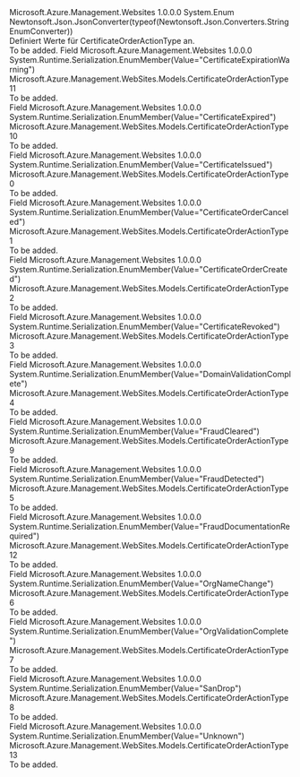 <Type Name="CertificateOrderActionType" FullName="Microsoft.Azure.Management.WebSites.Models.CertificateOrderActionType">
  <TypeSignature Language="C#" Value="public enum CertificateOrderActionType" />
  <TypeSignature Language="ILAsm" Value=".class public auto ansi sealed CertificateOrderActionType extends System.Enum" />
  <TypeSignature Language="DocId" Value="T:Microsoft.Azure.Management.WebSites.Models.CertificateOrderActionType" />
  <TypeSignature Language="VB.NET" Value="Public Enum CertificateOrderActionType" />
  <TypeSignature Language="F#" Value="type CertificateOrderActionType = " />
  <AssemblyInfo>
    <AssemblyName>Microsoft.Azure.Management.Websites</AssemblyName>
    <AssemblyVersion>1.0.0.0</AssemblyVersion>
  </AssemblyInfo>
  <Base>
    <BaseTypeName>System.Enum</BaseTypeName>
  </Base>
  <Attributes>
    <Attribute>
      <AttributeName>Newtonsoft.Json.JsonConverter(typeof(Newtonsoft.Json.Converters.StringEnumConverter))</AttributeName>
    </Attribute>
  </Attributes>
  <Docs>
    <summary>
            Definiert Werte für CertificateOrderActionType an.
            </summary>
    <remarks>To be added.</remarks>
  </Docs>
  <Members>
    <Member MemberName="CertificateExpirationWarning">
      <MemberSignature Language="C#" Value="CertificateExpirationWarning" />
      <MemberSignature Language="ILAsm" Value=".field public static literal valuetype Microsoft.Azure.Management.WebSites.Models.CertificateOrderActionType CertificateExpirationWarning = int32(11)" />
      <MemberSignature Language="DocId" Value="F:Microsoft.Azure.Management.WebSites.Models.CertificateOrderActionType.CertificateExpirationWarning" />
      <MemberSignature Language="VB.NET" Value="CertificateExpirationWarning" />
      <MemberSignature Language="F#" Value="CertificateExpirationWarning = 11" Usage="Microsoft.Azure.Management.WebSites.Models.CertificateOrderActionType.CertificateExpirationWarning" />
      <MemberType>Field</MemberType>
      <AssemblyInfo>
        <AssemblyName>Microsoft.Azure.Management.Websites</AssemblyName>
        <AssemblyVersion>1.0.0.0</AssemblyVersion>
      </AssemblyInfo>
      <Attributes>
        <Attribute>
          <AttributeName>System.Runtime.Serialization.EnumMember(Value="CertificateExpirationWarning")</AttributeName>
        </Attribute>
      </Attributes>
      <ReturnValue>
        <ReturnType>Microsoft.Azure.Management.WebSites.Models.CertificateOrderActionType</ReturnType>
      </ReturnValue>
      <MemberValue>11</MemberValue>
      <Docs>
        <summary>To be added.</summary>
      </Docs>
    </Member>
    <Member MemberName="CertificateExpired">
      <MemberSignature Language="C#" Value="CertificateExpired" />
      <MemberSignature Language="ILAsm" Value=".field public static literal valuetype Microsoft.Azure.Management.WebSites.Models.CertificateOrderActionType CertificateExpired = int32(10)" />
      <MemberSignature Language="DocId" Value="F:Microsoft.Azure.Management.WebSites.Models.CertificateOrderActionType.CertificateExpired" />
      <MemberSignature Language="VB.NET" Value="CertificateExpired" />
      <MemberSignature Language="F#" Value="CertificateExpired = 10" Usage="Microsoft.Azure.Management.WebSites.Models.CertificateOrderActionType.CertificateExpired" />
      <MemberType>Field</MemberType>
      <AssemblyInfo>
        <AssemblyName>Microsoft.Azure.Management.Websites</AssemblyName>
        <AssemblyVersion>1.0.0.0</AssemblyVersion>
      </AssemblyInfo>
      <Attributes>
        <Attribute>
          <AttributeName>System.Runtime.Serialization.EnumMember(Value="CertificateExpired")</AttributeName>
        </Attribute>
      </Attributes>
      <ReturnValue>
        <ReturnType>Microsoft.Azure.Management.WebSites.Models.CertificateOrderActionType</ReturnType>
      </ReturnValue>
      <MemberValue>10</MemberValue>
      <Docs>
        <summary>To be added.</summary>
      </Docs>
    </Member>
    <Member MemberName="CertificateIssued">
      <MemberSignature Language="C#" Value="CertificateIssued" />
      <MemberSignature Language="ILAsm" Value=".field public static literal valuetype Microsoft.Azure.Management.WebSites.Models.CertificateOrderActionType CertificateIssued = int32(0)" />
      <MemberSignature Language="DocId" Value="F:Microsoft.Azure.Management.WebSites.Models.CertificateOrderActionType.CertificateIssued" />
      <MemberSignature Language="VB.NET" Value="CertificateIssued" />
      <MemberSignature Language="F#" Value="CertificateIssued = 0" Usage="Microsoft.Azure.Management.WebSites.Models.CertificateOrderActionType.CertificateIssued" />
      <MemberType>Field</MemberType>
      <AssemblyInfo>
        <AssemblyName>Microsoft.Azure.Management.Websites</AssemblyName>
        <AssemblyVersion>1.0.0.0</AssemblyVersion>
      </AssemblyInfo>
      <Attributes>
        <Attribute>
          <AttributeName>System.Runtime.Serialization.EnumMember(Value="CertificateIssued")</AttributeName>
        </Attribute>
      </Attributes>
      <ReturnValue>
        <ReturnType>Microsoft.Azure.Management.WebSites.Models.CertificateOrderActionType</ReturnType>
      </ReturnValue>
      <MemberValue>0</MemberValue>
      <Docs>
        <summary>To be added.</summary>
      </Docs>
    </Member>
    <Member MemberName="CertificateOrderCanceled">
      <MemberSignature Language="C#" Value="CertificateOrderCanceled" />
      <MemberSignature Language="ILAsm" Value=".field public static literal valuetype Microsoft.Azure.Management.WebSites.Models.CertificateOrderActionType CertificateOrderCanceled = int32(1)" />
      <MemberSignature Language="DocId" Value="F:Microsoft.Azure.Management.WebSites.Models.CertificateOrderActionType.CertificateOrderCanceled" />
      <MemberSignature Language="VB.NET" Value="CertificateOrderCanceled" />
      <MemberSignature Language="F#" Value="CertificateOrderCanceled = 1" Usage="Microsoft.Azure.Management.WebSites.Models.CertificateOrderActionType.CertificateOrderCanceled" />
      <MemberType>Field</MemberType>
      <AssemblyInfo>
        <AssemblyName>Microsoft.Azure.Management.Websites</AssemblyName>
        <AssemblyVersion>1.0.0.0</AssemblyVersion>
      </AssemblyInfo>
      <Attributes>
        <Attribute>
          <AttributeName>System.Runtime.Serialization.EnumMember(Value="CertificateOrderCanceled")</AttributeName>
        </Attribute>
      </Attributes>
      <ReturnValue>
        <ReturnType>Microsoft.Azure.Management.WebSites.Models.CertificateOrderActionType</ReturnType>
      </ReturnValue>
      <MemberValue>1</MemberValue>
      <Docs>
        <summary>To be added.</summary>
      </Docs>
    </Member>
    <Member MemberName="CertificateOrderCreated">
      <MemberSignature Language="C#" Value="CertificateOrderCreated" />
      <MemberSignature Language="ILAsm" Value=".field public static literal valuetype Microsoft.Azure.Management.WebSites.Models.CertificateOrderActionType CertificateOrderCreated = int32(2)" />
      <MemberSignature Language="DocId" Value="F:Microsoft.Azure.Management.WebSites.Models.CertificateOrderActionType.CertificateOrderCreated" />
      <MemberSignature Language="VB.NET" Value="CertificateOrderCreated" />
      <MemberSignature Language="F#" Value="CertificateOrderCreated = 2" Usage="Microsoft.Azure.Management.WebSites.Models.CertificateOrderActionType.CertificateOrderCreated" />
      <MemberType>Field</MemberType>
      <AssemblyInfo>
        <AssemblyName>Microsoft.Azure.Management.Websites</AssemblyName>
        <AssemblyVersion>1.0.0.0</AssemblyVersion>
      </AssemblyInfo>
      <Attributes>
        <Attribute>
          <AttributeName>System.Runtime.Serialization.EnumMember(Value="CertificateOrderCreated")</AttributeName>
        </Attribute>
      </Attributes>
      <ReturnValue>
        <ReturnType>Microsoft.Azure.Management.WebSites.Models.CertificateOrderActionType</ReturnType>
      </ReturnValue>
      <MemberValue>2</MemberValue>
      <Docs>
        <summary>To be added.</summary>
      </Docs>
    </Member>
    <Member MemberName="CertificateRevoked">
      <MemberSignature Language="C#" Value="CertificateRevoked" />
      <MemberSignature Language="ILAsm" Value=".field public static literal valuetype Microsoft.Azure.Management.WebSites.Models.CertificateOrderActionType CertificateRevoked = int32(3)" />
      <MemberSignature Language="DocId" Value="F:Microsoft.Azure.Management.WebSites.Models.CertificateOrderActionType.CertificateRevoked" />
      <MemberSignature Language="VB.NET" Value="CertificateRevoked" />
      <MemberSignature Language="F#" Value="CertificateRevoked = 3" Usage="Microsoft.Azure.Management.WebSites.Models.CertificateOrderActionType.CertificateRevoked" />
      <MemberType>Field</MemberType>
      <AssemblyInfo>
        <AssemblyName>Microsoft.Azure.Management.Websites</AssemblyName>
        <AssemblyVersion>1.0.0.0</AssemblyVersion>
      </AssemblyInfo>
      <Attributes>
        <Attribute>
          <AttributeName>System.Runtime.Serialization.EnumMember(Value="CertificateRevoked")</AttributeName>
        </Attribute>
      </Attributes>
      <ReturnValue>
        <ReturnType>Microsoft.Azure.Management.WebSites.Models.CertificateOrderActionType</ReturnType>
      </ReturnValue>
      <MemberValue>3</MemberValue>
      <Docs>
        <summary>To be added.</summary>
      </Docs>
    </Member>
    <Member MemberName="DomainValidationComplete">
      <MemberSignature Language="C#" Value="DomainValidationComplete" />
      <MemberSignature Language="ILAsm" Value=".field public static literal valuetype Microsoft.Azure.Management.WebSites.Models.CertificateOrderActionType DomainValidationComplete = int32(4)" />
      <MemberSignature Language="DocId" Value="F:Microsoft.Azure.Management.WebSites.Models.CertificateOrderActionType.DomainValidationComplete" />
      <MemberSignature Language="VB.NET" Value="DomainValidationComplete" />
      <MemberSignature Language="F#" Value="DomainValidationComplete = 4" Usage="Microsoft.Azure.Management.WebSites.Models.CertificateOrderActionType.DomainValidationComplete" />
      <MemberType>Field</MemberType>
      <AssemblyInfo>
        <AssemblyName>Microsoft.Azure.Management.Websites</AssemblyName>
        <AssemblyVersion>1.0.0.0</AssemblyVersion>
      </AssemblyInfo>
      <Attributes>
        <Attribute>
          <AttributeName>System.Runtime.Serialization.EnumMember(Value="DomainValidationComplete")</AttributeName>
        </Attribute>
      </Attributes>
      <ReturnValue>
        <ReturnType>Microsoft.Azure.Management.WebSites.Models.CertificateOrderActionType</ReturnType>
      </ReturnValue>
      <MemberValue>4</MemberValue>
      <Docs>
        <summary>To be added.</summary>
      </Docs>
    </Member>
    <Member MemberName="FraudCleared">
      <MemberSignature Language="C#" Value="FraudCleared" />
      <MemberSignature Language="ILAsm" Value=".field public static literal valuetype Microsoft.Azure.Management.WebSites.Models.CertificateOrderActionType FraudCleared = int32(9)" />
      <MemberSignature Language="DocId" Value="F:Microsoft.Azure.Management.WebSites.Models.CertificateOrderActionType.FraudCleared" />
      <MemberSignature Language="VB.NET" Value="FraudCleared" />
      <MemberSignature Language="F#" Value="FraudCleared = 9" Usage="Microsoft.Azure.Management.WebSites.Models.CertificateOrderActionType.FraudCleared" />
      <MemberType>Field</MemberType>
      <AssemblyInfo>
        <AssemblyName>Microsoft.Azure.Management.Websites</AssemblyName>
        <AssemblyVersion>1.0.0.0</AssemblyVersion>
      </AssemblyInfo>
      <Attributes>
        <Attribute>
          <AttributeName>System.Runtime.Serialization.EnumMember(Value="FraudCleared")</AttributeName>
        </Attribute>
      </Attributes>
      <ReturnValue>
        <ReturnType>Microsoft.Azure.Management.WebSites.Models.CertificateOrderActionType</ReturnType>
      </ReturnValue>
      <MemberValue>9</MemberValue>
      <Docs>
        <summary>To be added.</summary>
      </Docs>
    </Member>
    <Member MemberName="FraudDetected">
      <MemberSignature Language="C#" Value="FraudDetected" />
      <MemberSignature Language="ILAsm" Value=".field public static literal valuetype Microsoft.Azure.Management.WebSites.Models.CertificateOrderActionType FraudDetected = int32(5)" />
      <MemberSignature Language="DocId" Value="F:Microsoft.Azure.Management.WebSites.Models.CertificateOrderActionType.FraudDetected" />
      <MemberSignature Language="VB.NET" Value="FraudDetected" />
      <MemberSignature Language="F#" Value="FraudDetected = 5" Usage="Microsoft.Azure.Management.WebSites.Models.CertificateOrderActionType.FraudDetected" />
      <MemberType>Field</MemberType>
      <AssemblyInfo>
        <AssemblyName>Microsoft.Azure.Management.Websites</AssemblyName>
        <AssemblyVersion>1.0.0.0</AssemblyVersion>
      </AssemblyInfo>
      <Attributes>
        <Attribute>
          <AttributeName>System.Runtime.Serialization.EnumMember(Value="FraudDetected")</AttributeName>
        </Attribute>
      </Attributes>
      <ReturnValue>
        <ReturnType>Microsoft.Azure.Management.WebSites.Models.CertificateOrderActionType</ReturnType>
      </ReturnValue>
      <MemberValue>5</MemberValue>
      <Docs>
        <summary>To be added.</summary>
      </Docs>
    </Member>
    <Member MemberName="FraudDocumentationRequired">
      <MemberSignature Language="C#" Value="FraudDocumentationRequired" />
      <MemberSignature Language="ILAsm" Value=".field public static literal valuetype Microsoft.Azure.Management.WebSites.Models.CertificateOrderActionType FraudDocumentationRequired = int32(12)" />
      <MemberSignature Language="DocId" Value="F:Microsoft.Azure.Management.WebSites.Models.CertificateOrderActionType.FraudDocumentationRequired" />
      <MemberSignature Language="VB.NET" Value="FraudDocumentationRequired" />
      <MemberSignature Language="F#" Value="FraudDocumentationRequired = 12" Usage="Microsoft.Azure.Management.WebSites.Models.CertificateOrderActionType.FraudDocumentationRequired" />
      <MemberType>Field</MemberType>
      <AssemblyInfo>
        <AssemblyName>Microsoft.Azure.Management.Websites</AssemblyName>
        <AssemblyVersion>1.0.0.0</AssemblyVersion>
      </AssemblyInfo>
      <Attributes>
        <Attribute>
          <AttributeName>System.Runtime.Serialization.EnumMember(Value="FraudDocumentationRequired")</AttributeName>
        </Attribute>
      </Attributes>
      <ReturnValue>
        <ReturnType>Microsoft.Azure.Management.WebSites.Models.CertificateOrderActionType</ReturnType>
      </ReturnValue>
      <MemberValue>12</MemberValue>
      <Docs>
        <summary>To be added.</summary>
      </Docs>
    </Member>
    <Member MemberName="OrgNameChange">
      <MemberSignature Language="C#" Value="OrgNameChange" />
      <MemberSignature Language="ILAsm" Value=".field public static literal valuetype Microsoft.Azure.Management.WebSites.Models.CertificateOrderActionType OrgNameChange = int32(6)" />
      <MemberSignature Language="DocId" Value="F:Microsoft.Azure.Management.WebSites.Models.CertificateOrderActionType.OrgNameChange" />
      <MemberSignature Language="VB.NET" Value="OrgNameChange" />
      <MemberSignature Language="F#" Value="OrgNameChange = 6" Usage="Microsoft.Azure.Management.WebSites.Models.CertificateOrderActionType.OrgNameChange" />
      <MemberType>Field</MemberType>
      <AssemblyInfo>
        <AssemblyName>Microsoft.Azure.Management.Websites</AssemblyName>
        <AssemblyVersion>1.0.0.0</AssemblyVersion>
      </AssemblyInfo>
      <Attributes>
        <Attribute>
          <AttributeName>System.Runtime.Serialization.EnumMember(Value="OrgNameChange")</AttributeName>
        </Attribute>
      </Attributes>
      <ReturnValue>
        <ReturnType>Microsoft.Azure.Management.WebSites.Models.CertificateOrderActionType</ReturnType>
      </ReturnValue>
      <MemberValue>6</MemberValue>
      <Docs>
        <summary>To be added.</summary>
      </Docs>
    </Member>
    <Member MemberName="OrgValidationComplete">
      <MemberSignature Language="C#" Value="OrgValidationComplete" />
      <MemberSignature Language="ILAsm" Value=".field public static literal valuetype Microsoft.Azure.Management.WebSites.Models.CertificateOrderActionType OrgValidationComplete = int32(7)" />
      <MemberSignature Language="DocId" Value="F:Microsoft.Azure.Management.WebSites.Models.CertificateOrderActionType.OrgValidationComplete" />
      <MemberSignature Language="VB.NET" Value="OrgValidationComplete" />
      <MemberSignature Language="F#" Value="OrgValidationComplete = 7" Usage="Microsoft.Azure.Management.WebSites.Models.CertificateOrderActionType.OrgValidationComplete" />
      <MemberType>Field</MemberType>
      <AssemblyInfo>
        <AssemblyName>Microsoft.Azure.Management.Websites</AssemblyName>
        <AssemblyVersion>1.0.0.0</AssemblyVersion>
      </AssemblyInfo>
      <Attributes>
        <Attribute>
          <AttributeName>System.Runtime.Serialization.EnumMember(Value="OrgValidationComplete")</AttributeName>
        </Attribute>
      </Attributes>
      <ReturnValue>
        <ReturnType>Microsoft.Azure.Management.WebSites.Models.CertificateOrderActionType</ReturnType>
      </ReturnValue>
      <MemberValue>7</MemberValue>
      <Docs>
        <summary>To be added.</summary>
      </Docs>
    </Member>
    <Member MemberName="SanDrop">
      <MemberSignature Language="C#" Value="SanDrop" />
      <MemberSignature Language="ILAsm" Value=".field public static literal valuetype Microsoft.Azure.Management.WebSites.Models.CertificateOrderActionType SanDrop = int32(8)" />
      <MemberSignature Language="DocId" Value="F:Microsoft.Azure.Management.WebSites.Models.CertificateOrderActionType.SanDrop" />
      <MemberSignature Language="VB.NET" Value="SanDrop" />
      <MemberSignature Language="F#" Value="SanDrop = 8" Usage="Microsoft.Azure.Management.WebSites.Models.CertificateOrderActionType.SanDrop" />
      <MemberType>Field</MemberType>
      <AssemblyInfo>
        <AssemblyName>Microsoft.Azure.Management.Websites</AssemblyName>
        <AssemblyVersion>1.0.0.0</AssemblyVersion>
      </AssemblyInfo>
      <Attributes>
        <Attribute>
          <AttributeName>System.Runtime.Serialization.EnumMember(Value="SanDrop")</AttributeName>
        </Attribute>
      </Attributes>
      <ReturnValue>
        <ReturnType>Microsoft.Azure.Management.WebSites.Models.CertificateOrderActionType</ReturnType>
      </ReturnValue>
      <MemberValue>8</MemberValue>
      <Docs>
        <summary>To be added.</summary>
      </Docs>
    </Member>
    <Member MemberName="Unknown">
      <MemberSignature Language="C#" Value="Unknown" />
      <MemberSignature Language="ILAsm" Value=".field public static literal valuetype Microsoft.Azure.Management.WebSites.Models.CertificateOrderActionType Unknown = int32(13)" />
      <MemberSignature Language="DocId" Value="F:Microsoft.Azure.Management.WebSites.Models.CertificateOrderActionType.Unknown" />
      <MemberSignature Language="VB.NET" Value="Unknown" />
      <MemberSignature Language="F#" Value="Unknown = 13" Usage="Microsoft.Azure.Management.WebSites.Models.CertificateOrderActionType.Unknown" />
      <MemberType>Field</MemberType>
      <AssemblyInfo>
        <AssemblyName>Microsoft.Azure.Management.Websites</AssemblyName>
        <AssemblyVersion>1.0.0.0</AssemblyVersion>
      </AssemblyInfo>
      <Attributes>
        <Attribute>
          <AttributeName>System.Runtime.Serialization.EnumMember(Value="Unknown")</AttributeName>
        </Attribute>
      </Attributes>
      <ReturnValue>
        <ReturnType>Microsoft.Azure.Management.WebSites.Models.CertificateOrderActionType</ReturnType>
      </ReturnValue>
      <MemberValue>13</MemberValue>
      <Docs>
        <summary>To be added.</summary>
      </Docs>
    </Member>
  </Members>
</Type>